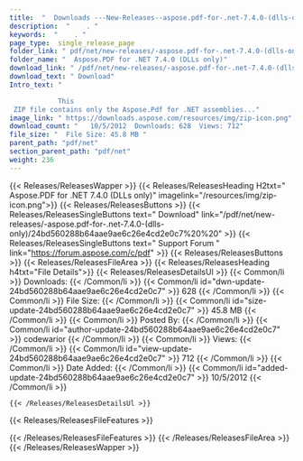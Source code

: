 ```yaml
---
title:  "  Downloads ---New-Releases--aspose.pdf-for-.net-7.4.0-(dlls-only) . " 
description:  "    . " 
keywords:  "    . " 
page_type:  single_release_page
folder_link: " pdf/net/new-releases/-aspose.pdf-for-.net-7.4.0-(dlls-only)/"
folder_name: "  Aspose.PDF for .NET 7.4.0 (DLLs only)"
download_link: " /pdf/net/new-releases/-aspose.pdf-for-.net-7.4.0-(dlls-only)/24bd560288b64aae9ae6c26e4cd2e0c7"
download_text: " Download"
Intro_text: " 

            This
 ZIP file contains only the Aspose.Pdf for .NET assemblies..."
image_link: " https://downloads.aspose.com/resources/img/zip-icon.png"
download_count: "   10/5/2012  Downloads: 628  Views: 712"
file_size: "  File Size: 45.8 MB "
parent_path: "pdf/net"
section_parent_path: "pdf/net"
weight: 236 
---
```


{{< Releases/ReleasesWapper >}}
  {{< Releases/ReleasesHeading H2txt="  Aspose.PDF for .NET 7.4.0 (DLLs only)" imagelink="/resources/img/zip-icon.png">}}
  {{< Releases/ReleasesButtons >}}
    {{< Releases/ReleasesSingleButtons text=" Download" link="/pdf/net/new-releases/-aspose.pdf-for-.net-7.4.0-(dlls-only)/24bd560288b64aae9ae6c26e4cd2e0c7%20%20" >}}
    {{< Releases/ReleasesSingleButtons text=" Support Forum " link="https://forum.aspose.com/c/pdf" >}}
  {{< Releases/ReleasesButtons >}}
  {{< Releases/ReleasesFileArea >}}
    {{< Releases/ReleasesHeading h4txt="File Details">}}
    {{< Releases/ReleasesDetailsUl >}}
            {{< Common/li  >}} Downloads: {{< /Common/li >}} 
      {{< Common/li id="dwn-update-24bd560288b64aae9ae6c26e4cd2e0c7" >}} 628 {{< /Common/li >}} 
      {{< Common/li  >}} File Size: {{< /Common/li >}} 
      {{< Common/li id="size-update-24bd560288b64aae9ae6c26e4cd2e0c7" >}} 45.8 MB {{< /Common/li >}} 
      {{< Common/li  >}} Posted By: {{< /Common/li >}} 
      {{< Common/li id="author-update-24bd560288b64aae9ae6c26e4cd2e0c7" >}} codewarior {{< /Common/li >}} 
      {{< Common/li  >}} Views: {{< /Common/li >}} 
      {{< Common/li id="view-update-24bd560288b64aae9ae6c26e4cd2e0c7" >}} 712 {{< /Common/li >}} 
      {{< Common/li  >}} Date Added: {{< /Common/li >}} 
      {{< Common/li id="added-update-24bd560288b64aae9ae6c26e4cd2e0c7" >}} 10/5/2012 {{< /Common/li >}} 

    {{< /Releases/ReleasesDetailsUl >}}

  {{< Releases/ReleasesFileFeatures >}}
      
  {{< /Releases/ReleasesFileFeatures >}}
 {{< /Releases/ReleasesFileArea >}}
{{< /Releases/ReleasesWapper >}}


